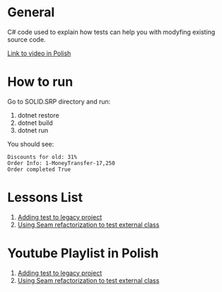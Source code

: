 # General 
C# code used to explain how tests can help you with modyfing existing source code. 

[Link to video in Polish](https://youtu.be/Bh1RrlMu-OE)

# How to run

Go to SOLID.SRP directory and run: 

1. dotnet restore
2. dotnet build
3. dotnet run

You should see:

```
Discounts for old: 31%
Order Info: 1-MoneyTransfer-17,250
Order completed True
```

# Lessons List

1. [Adding test to legacy project](L1.README.MD)
2. [Using Seam refactorization to test external class](L2.README.MD)

# Youtube Playlist in Polish
1. [Adding test to legacy project](https://www.youtube.com/watch?v=MJ1h2f2VCtY)
2. [Using Seam refactorization to test external class](https://youtu.be/Bh1RrlMu-OE)
